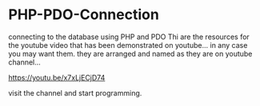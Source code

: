 # PHP-PDO-Connection
connecting to the database using PHP and PDO
 Thi are the resources for the youtube video that has been demonstrated on youtube... in any case you may want them. they are arranged and named as they are on youtube channel...
 
 https://youtu.be/x7xLjECjD74
 
 visit the channel and start programming.
